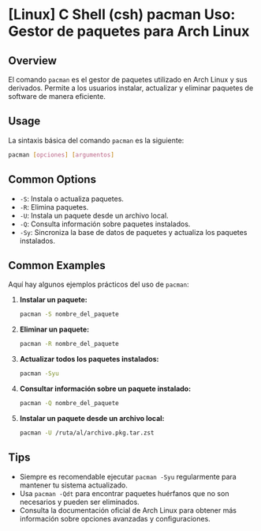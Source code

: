 # [Linux] C Shell (csh) pacman Uso: Gestor de paquetes para Arch Linux

## Overview
El comando `pacman` es el gestor de paquetes utilizado en Arch Linux y sus derivados. Permite a los usuarios instalar, actualizar y eliminar paquetes de software de manera eficiente.

## Usage
La sintaxis básica del comando `pacman` es la siguiente:

```bash
pacman [opciones] [argumentos]
```

## Common Options
- `-S`: Instala o actualiza paquetes.
- `-R`: Elimina paquetes.
- `-U`: Instala un paquete desde un archivo local.
- `-Q`: Consulta información sobre paquetes instalados.
- `-Sy`: Sincroniza la base de datos de paquetes y actualiza los paquetes instalados.

## Common Examples
Aquí hay algunos ejemplos prácticos del uso de `pacman`:

1. **Instalar un paquete:**
   ```bash
   pacman -S nombre_del_paquete
   ```

2. **Eliminar un paquete:**
   ```bash
   pacman -R nombre_del_paquete
   ```

3. **Actualizar todos los paquetes instalados:**
   ```bash
   pacman -Syu
   ```

4. **Consultar información sobre un paquete instalado:**
   ```bash
   pacman -Q nombre_del_paquete
   ```

5. **Instalar un paquete desde un archivo local:**
   ```bash
   pacman -U /ruta/al/archivo.pkg.tar.zst
   ```

## Tips
- Siempre es recomendable ejecutar `pacman -Syu` regularmente para mantener tu sistema actualizado.
- Usa `pacman -Qdt` para encontrar paquetes huérfanos que no son necesarios y pueden ser eliminados.
- Consulta la documentación oficial de Arch Linux para obtener más información sobre opciones avanzadas y configuraciones.